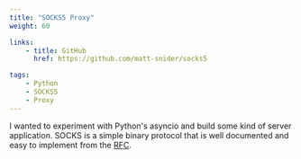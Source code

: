 ```yaml
---
title: "SOCKS5 Proxy"
weight: 60

links:
    - title: GitHub
      href: https://github.com/matt-snider/socks5

tags:
    - Python
    - SOCKS5
    - Proxy
---
```


I wanted to experiment with Python's asyncio and build some kind of server application. SOCKS is a simple binary protocol that is well documented and easy to implement from the [RFC][socks-rfc].

<!--more-->


[socks-rfc]: https://tools.ietf.org/html/rfc1928

